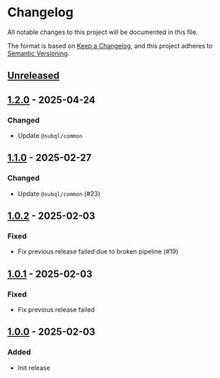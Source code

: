 # Changelog
All notable changes to this project will be documented in this file.

The format is based on [Keep a Changelog](https://keepachangelog.com/en/1.0.0/),
and this project adheres to [Semantic Versioning](https://semver.org/spec/v2.0.0.html).

## [Unreleased]

## [1.2.0] - 2025-04-24
### Changed
- Update `@subql/common`

## [1.1.0] - 2025-02-27
### Changed
- Update `@subql/common` (#23)

## [1.0.2] - 2025-02-03
### Fixed
- Fix previous release failed due to broken pipeline (#19)

## [1.0.1] - 2025-02-03
### Fixed
- Fix previous release failed

## [1.0.0] - 2025-02-03
### Added
- Init release

[Unreleased]: https://github.com/subquery/subql-starknet/compare/common-starknet/1.2.0...HEAD
[1.2.0]: https://github.com/subquery/subql-starknet/compare/common-starknet/1.1.0...common-starknet/1.2.0
[1.1.0]: https://github.com/subquery/subql-starknet/compare/common-starknet/1.0.2...common-starknet/1.1.0
[1.0.2]: https://github.com/subquery/subql-starknet/compare/common-starknet/1.0.1...common-starknet/1.0.2
[1.0.1]: https://github.com/subquery/subql-starknet/compare/common-starknet/1.0.0...common-starknet/1.0.1
[1.0.0]: https://github.com/subquery/subql-starknet/releases/tag/common-starknet/1.0.0
